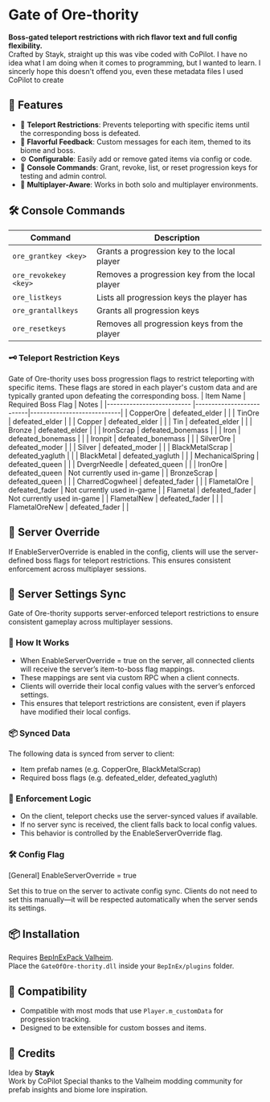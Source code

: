 # Gate of Ore-thority

**Boss-gated teleport restrictions with rich flavor text and full config flexibility.**  
Crafted by Stayk, straight up this was vibe coded with CoPilot. I have no idea what I am doing when it comes to programming, but I wanted to learn.
I sincerly hope this doesn't offend you, even these metadata files I used CoPilot to create

## 🧙 Features

- 🔐 **Teleport Restrictions**: Prevents teleporting with specific items until the corresponding boss is defeated.
- 📜 **Flavorful Feedback**: Custom messages for each item, themed to its biome and boss.
- ⚙️ **Configurable**: Easily add or remove gated items via config or code.
- 🧪 **Console Commands**: Grant, revoke, list, or reset progression keys for testing and admin control.
- 🧠 **Multiplayer-Aware**: Works in both solo and multiplayer environments.

## 🛠 Console Commands

| Command                  | Description                                      |
|--------------------------|--------------------------------------------------|
| `ore_grantkey <key>`     | Grants a progression key to the local player     |
| `ore_revokekey <key>`    | Removes a progression key from the local player  |
| `ore_listkeys`           | Lists all progression keys the player has        |
| `ore_grantallkeys`       | Grants all progression keys                      |
| `ore_resetkeys`          | Removes all progression keys from the player     |

### 🗝️ Teleport Restriction Keys
Gate of Ore-thority uses boss progression flags to restrict teleporting with specific items. These flags are stored in each player's custom data and are typically granted upon defeating the corresponding boss.
| Item Name                 | Required Boss Flag       | Notes                      | 
|-------------------------- |--------------------------|----------------------------| 
| CopperOre                 | defeated_elder           |                            | 
| TinOre                    | defeated_elder           |                            | 
| Copper                    | defeated_elder           |                            | 
| Tin                       | defeated_elder           |                            | 
| Bronze                    | defeated_elder           |                            | 
| IronScrap                 | defeated_bonemass        |                            | 
| Iron                      | defeated_bonemass        |                            | 
| Ironpit                   | defeated_bonemass        |                            | 
| SilverOre                 | defeated_moder           |                            | 
| Silver                    | defeated_moder           |                            | 
| BlackMetalScrap           | defeated_yagluth         |                            | 
| BlackMetal                | defeated_yagluth         |                            | 
| MechanicalSpring          | defeated_queen           |                            | 
| DvergrNeedle              | defeated_queen           |                            | 
| IronOre                   | defeated_queen           | Not currently used in-game | 
| BronzeScrap               | defeated_queen           |                            | 
| CharredCogwheel           | defeated_fader           |                            | 
| FlametalOre               | defeated_fader           | Not currently used in-game | 
| Flametal                  | defeated_fader           | Not currently used in-game | 
| FlametalNew               | defeated_fader           |                            | 
| FlametalOreNew            | defeated_fader           |                            |

## 🔐 Server Override

If EnableServerOverride is enabled in the config, clients will use the server-defined boss flags for teleport restrictions. This ensures consistent enforcement across multiplayer sessions.

## 🔄 Server Settings Sync

Gate of Ore-thority supports server-enforced teleport restrictions to ensure consistent gameplay across multiplayer sessions.
### 🧩 How It Works
- When EnableServerOverride = true on the server, all connected clients will receive the server’s item-to-boss flag mappings.
- These mappings are sent via custom RPC when a client connects.
- Clients will override their local config values with the server’s enforced settings.
- This ensures that teleport restrictions are consistent, even if players have modified their local configs.
### 📦 Synced Data
The following data is synced from server to client:
- Item prefab names (e.g. CopperOre, BlackMetalScrap)
- Required boss flags (e.g. defeated_elder, defeated_yagluth)
### 🔐 Enforcement Logic
- On the client, teleport checks use the server-synced values if available.
- If no server sync is received, the client falls back to local config values.
- This behavior is controlled by the EnableServerOverride flag.
### 🛠️ Config Flag
[General]
EnableServerOverride = true

Set this to true on the server to activate config sync. Clients do not need to set this manually—it will be respected automatically when the server sends its settings.

## 📦 Installation

Requires [BepInExPack Valheim](https://valheim.thunderstore.io/package/denikson/BepInExPack_Valheim/).  
Place the `GateOfOre-thority.dll` inside your `BepInEx/plugins` folder.

## 🧩 Compatibility

- Compatible with most mods that use `Player.m_customData` for progression tracking.
- Designed to be extensible for custom bosses and items.

## 🐾 Credits

Idea by **Stayk**  
Work by CoPilot
Special thanks to the Valheim modding community for prefab insights and biome lore inspiration.
